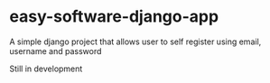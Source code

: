 # easy-software-django-app

A simple django project that allows user to self register using
email, username and password

Still in development
